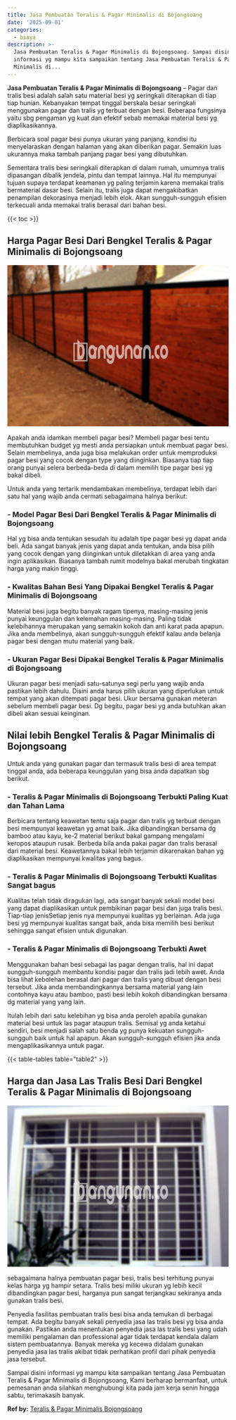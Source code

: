 ```yaml
---
title: Jasa Pembuatan Teralis & Pagar Minimalis di Bojongsoang
date: '2025-09-01'
categories:
  - biaya
description: >-
  Jasa Pembuatan Teralis & Pagar Minimalis di Bojongsoang. Sampai disini
  informasi yg mampu kita sampaikan tentang Jasa Pembuatan Teralis & Pagar
  Minimalis di...
---
```


**Jasa Pembuatan Teralis & Pagar Minimalis di Bojongsoang** – Pagar dan tralis besi adalah salah satu material besi yg seringkali diterapkan di tiap tiap hunian. Kebanyakan tempat tinggal berskala besar seringkali menggunakan pagar dan tralis yg terbuat dengan besi. Beberapa fungsinya yaitu sbg pengaman yg kuat dan efektif sebab memakai material besi yg diaplikasikannya.

Berbicara soal pagar besi punya ukuran yang panjang, kondisi itu menyelaraskan dengan halaman yang akan diberikan pagar. Semakin luas ukurannya maka tambah panjang pagar besi yang dibutuhkan.

Sementara tralis besi seringkali diterapkan di dalam rumah, umumnya tralis dipasangan dibalik jendela, pintu dan tempat lainnya. Hal itu mempunyai tujuan supaya terdapat keamanan yg paling terjamin karena memakai tralis bermaterial dasar besi. Selain itu, tralis juga dapat mengakibatkan penampilan dekorasinya menjadi lebih elok. Akan sungguh-sungguh efisien terkecuali anda memakai tralis berasal dari bahan besi.

{{< toc >}}

## Harga Pagar Besi Dari Bengkel Teralis & Pagar Minimalis di Bojongsoang

![Jasa Pembuatan Teralis & Pagar Minimalis di Bojongsoang](/images/pagar-minimalis-murah-26.png)

Apakah anda idamkan membeli pagar besi? Membeli pagar besi tentu membutuhkan budget yg mesti anda persiapkan untuk membuat pagar besi. Selain membelinya, anda juga bisa melakukan order untuk memproduksi pagar besi yang cocok dengan type yang diinginkan. Biasanya tiap tiap orang punyai selera berbeda-beda di dalam memilih tipe pagar besi yg bakal dibeli.

Untuk anda yang tertarik mendambakan membelinya, terdapat lebih dari satu hal yang wajib anda cermati sebagaimana halnya berikut:
### \- Model Pagar Besi Dari Bengkel Teralis & Pagar Minimalis di Bojongsoang

Hal yg bisa anda tentukan sesudah itu adalah tipe pagar besi yg dapat anda beli. Ada sangat banyak jenis yang dapat anda tentukan, anda bisa pilih yang cocok dengan yang diinginkan untuk diletakkan di area yang anda ingin aplikasikan. Biasanya tambah rumit modelnya bakal merubah tingkatan harga yang makin tinggi.

### \- Kwalitas Bahan Besi Yang Dipakai Bengkel Teralis & Pagar Minimalis di Bojongsoang

Material besi juga begitu banyak ragam tipenya, masing-masing jenis punyai keunggulan dan kelemahan masing-masing. Paling tidak kelebihannya merupakan yang semakin kokoh dan anti karat pada apapun. Jika anda membelinya, akan sungguh-sungguh efektif kalau anda belanja pagar besi dengan mutu material yang baik.

### \- Ukuran Pagar Besi Dipakai Bengkel Teralis & Pagar Minimalis di Bojongsoang

Ukuran pagar besi menjadi satu-satunya segi perlu yang wajib anda pastikan lebih dahulu. Disini anda harus pilih ukuran yang diperlukan untuk tempat yang akan ditempati pagar besi. Ukur bersama gunakan meteran sebelum membeli pagar besi. Dg begitu, pagar besi yg anda butuhkan akan dibeli akan sesuai keinginan.

## Nilai lebih Bengkel Teralis & Pagar Minimalis di Bojongsoang

Untuk anda yang gunakan pagar dan termasuk tralis besi di area tempat tinggal anda, ada beberapa keunggulan yang bisa anda dapatkan sbg berikut.

### \- Teralis & Pagar Minimalis di Bojongsoang Terbukti Paling Kuat dan Tahan Lama

Berbicara tentang keawetan tentu saja pagar dan tralis yg terbuat dengan besi mempunyai keawetan yg amat baik. Jika dibandingkan bersama dg bamboo atau kayu, ke-2 material berikut bakal gampang mengalami keropos ataupun rusak. Berbeda bila anda pakai pagar dan tralis berasal dari material besi. Keawetannya bakal lebih terjamin dikarenakan bahan yg diaplikasikan mempunyai kwalitas yang bagus.

### \- Teralis & Pagar Minimalis di Bojongsoang Terbukti Kualitas Sangat bagus

Kualitas telah tidak diragukan lagi, ada sangat banyak sekali model besi yang dapat diaplikasikan untuk pembikinan pagar besi dan juga tralis besi. Tiap-tiap jenisSetiap jenis nya mempunyai kualitas yg berlainan. Ada juga besi yg mempunyai kualitas sangat baik, anda bisa memilih besi berikut sehingga sangat efisien untuk digunakan.

### \- Teralis & Pagar Minimalis di Bojongsoang Terbukti Awet

Menggunakan bahan besi sebagai las pagar dengan tralis, hal ini dapat sungguh-sungguh membantu kondisi pagar dan tralis jadi lebih awet. Anda bisa lihat kebolehan berasal dari pagar dan tralis yang dibuat dengan besi tersebut. Jika anda membandingkannya bersama material yang lain contohnya kayu atau bamboo, pasti besi lebih kokoh dibandingkan bersama dg material yang yang lain.

Itulah lebih dari satu kelebihan yg bisa anda peroleh apabila gunakan material besi untuk las pagar ataupun tralis. Semisal yg anda ketahui sendiri, besi menjadi salah satu benda yg punya kekuatan sungguh-sungguh baik untuk hal apapun. Akan sungguh-sungguh efisien jika anda mengaplikasikannya untuk pagar.

{{< table-tables table="table2" >}}

## Harga dan Jasa Las Tralis Besi Dari Bengkel Teralis & Pagar Minimalis di Bojongsoang

![Jasa Pembuatan Teralis & Pagar Minimalis di Bojongsoang](/images/teralis-minimalis-murah-10.png)

sebagaimana halnya pembuatan pagar besi, tralis besi terhitung punyai kelas harga yg hampir setara. Tralis besi miliki ukuran yg lebih kecil dibandingkan pagar besi, harganya pun sangat terjangkau sekiranya anda gunakan tralis besi.

Penyedia fasilitas pembuatan tralis besi bisa anda temukan di berbagai tempat. Ada begitu banyak sekali penyedia jasa las tralis besi yg bisa anda gunakan. Pastikan anda menentukan penyedia jasa las tralis besi yang udah memiliki pengalaman dan professional agar tidak terdapat kendala dalam sistem pembuatannya. Banyak mereka yg kecewa didalam gunakan penyedia jasa las tralis akibat tidak perhatikan profil dari pihak penyedia jasa tersebut.

Sampai disini informasi yg mampu kita sampaikan tentang Jasa Pembuatan Teralis & Pagar Minimalis di Bojongsoang, Kami berharap bermanfaat, untuk pemesanan anda silahkan menghubungi kita pada jam kerja senin hingga sabtu, terimakasih banyak.

**Ref by:** [Teralis & Pagar Minimalis Bojongsoang](https://id.wikipedia.org/wiki/Teralis)
